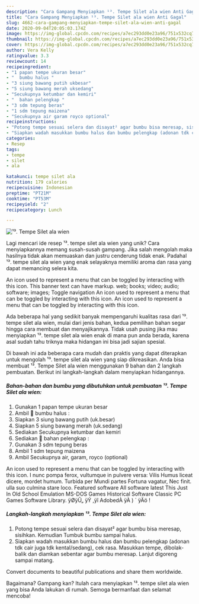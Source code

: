 ```yaml
---
description: "Cara Gampang Menyiapkan ¹³. Tempe Silet ala wien Anti Gagal"
title: "Cara Gampang Menyiapkan ¹³. Tempe Silet ala wien Anti Gagal"
slug: 4662-cara-gampang-menyiapkan-tempe-silet-ala-wien-anti-gagal
date: 2020-09-04T20:05:03.174Z
image: https://img-global.cpcdn.com/recipes/a7ec293dd0e23a96/751x532cq70/tempe-silet-ala-wien-foto-resep-utama.jpg
thumbnail: https://img-global.cpcdn.com/recipes/a7ec293dd0e23a96/751x532cq70/tempe-silet-ala-wien-foto-resep-utama.jpg
cover: https://img-global.cpcdn.com/recipes/a7ec293dd0e23a96/751x532cq70/tempe-silet-ala-wien-foto-resep-utama.jpg
author: Vera Kelly
ratingvalue: 3.3
reviewcount: 14
recipeingredient:
- "1 papan tempe ukuran besar"
- "  bumbu halus "
- "3 siung bawang putih ukbesar"
- "5 siung bawang merah uksedang"
- "Secukupnya ketumbar dan kemiri"
- "  bahan pelengkap "
- "3 sdm tepung beras"
- "1 sdm tepung maizena"
- "Secukupnya air garam royco optional"
recipeinstructions:
- "Potong tempe sesuai selera dan disayat² agar bumbu bisa meresap, sisihkan. Kemudian Tumbuk bumbu sampai halus."
- "Siapkan wadah masukkan bumbu halus dan bumbu pelengkap (adonan tdk cair juga tdk kental/sedang), cek rasa. Masukkan tempe, dibolak-balik dan diamkan sebentar agar bumbu meresap. Lanjut digoreng sampai matang."
categories:
- Resep
tags:
- tempe
- silet
- ala

katakunci: tempe silet ala 
nutrition: 179 calories
recipecuisine: Indonesian
preptime: "PT21M"
cooktime: "PT53M"
recipeyield: "2"
recipecategory: Lunch

---
```



![¹³. Tempe Silet ala wien](https://img-global.cpcdn.com/recipes/a7ec293dd0e23a96/751x532cq70/tempe-silet-ala-wien-foto-resep-utama.jpg)

Lagi mencari ide resep ¹³. tempe silet ala wien yang unik? Cara menyiapkannya memang susah-susah gampang. Jika salah mengolah maka hasilnya tidak akan memuaskan dan justru cenderung tidak enak. Padahal ¹³. tempe silet ala wien yang enak selayaknya memiliki aroma dan rasa yang dapat memancing selera kita.

An icon used to represent a menu that can be toggled by interacting with this icon. This banner text can have markup. web; books; video; audio; software; images; Toggle navigation An icon used to represent a menu that can be toggled by interacting with this icon. An icon used to represent a menu that can be toggled by interacting with this icon.

Ada beberapa hal yang sedikit banyak mempengaruhi kualitas rasa dari ¹³. tempe silet ala wien, mulai dari jenis bahan, kedua pemilihan bahan segar hingga cara membuat dan menyajikannya. Tidak usah pusing jika mau menyiapkan ¹³. tempe silet ala wien enak di mana pun anda berada, karena asal sudah tahu triknya maka hidangan ini bisa jadi sajian spesial.


Di bawah ini ada beberapa cara mudah dan praktis yang dapat diterapkan untuk mengolah ¹³. tempe silet ala wien yang siap dikreasikan. Anda bisa membuat ¹³. Tempe Silet ala wien menggunakan 9 bahan dan 2 langkah pembuatan. Berikut ini langkah-langkah dalam menyiapkan hidangannya.

<!--inarticleads1-->

##### Bahan-bahan dan bumbu yang dibutuhkan untuk pembuatan ¹³. Tempe Silet ala wien:

1. Gunakan 1 papan tempe ukuran besar
1. Ambil  🌻 bumbu halus :
1. Siapkan 3 siung bawang putih (uk.besar)
1. Siapkan 5 siung bawang merah (uk.sedang)
1. Sediakan Secukupnya ketumbar dan kemiri
1. Sediakan  🌻 bahan pelengkap :
1. Gunakan 3 sdm tepung beras
1. Ambil 1 sdm tepung maizena
1. Ambil Secukupnya air, garam, royco (optional)


An icon used to represent a menu that can be toggled by interacting with this icon. I nunc pompa ferox, vultumque in pulvere versa: Vilis Humus liceat dicere, mordet humum. Turbida per Mundi partes Fortuna vagatur, Nec finit. ulla suo culmina stare loco. Featured software All software latest This Just In Old School Emulation MS-DOS Games Historical Software Classic PC Games Software Library. ÿØÿÛ„ ÿÝ ,ÿî AdobedÀ ÿÀ ) ` ÿÄö ! 

<!--inarticleads2-->

##### Langkah-langkah menyiapkan ¹³. Tempe Silet ala wien:

1. Potong tempe sesuai selera dan disayat² agar bumbu bisa meresap, sisihkan. Kemudian Tumbuk bumbu sampai halus.
1. Siapkan wadah masukkan bumbu halus dan bumbu pelengkap (adonan tdk cair juga tdk kental/sedang), cek rasa. Masukkan tempe, dibolak-balik dan diamkan sebentar agar bumbu meresap. Lanjut digoreng sampai matang.


Convert documents to beautiful publications and share them worldwide. 

Bagaimana? Gampang kan? Itulah cara menyiapkan ¹³. tempe silet ala wien yang bisa Anda lakukan di rumah. Semoga bermanfaat dan selamat mencoba!

